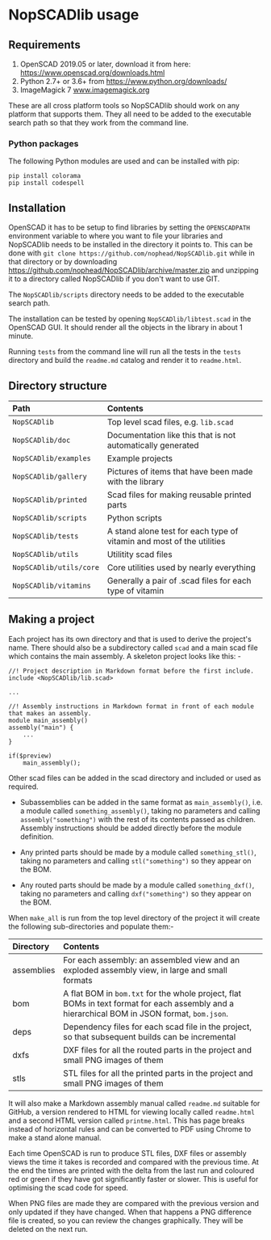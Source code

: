 # NopSCADlib usage

## Requirements
1. OpenSCAD 2019.05 or later, download it from here: https://www.openscad.org/downloads.html
1. Python 2.7+ or 3.6+ from https://www.python.org/downloads/
1. ImageMagick 7 www.imagemagick.org

These are all cross platform tools so NopSCADlib should work on any platform that supports them.
They all need to be added to the executable search path so that they work from the command line.

### Python packages

The following Python modules are used and can be installed with pip:

```
pip install colorama
pip install codespell
```

## Installation

OpenSCAD it has to be setup to find libraries by setting the ```OPENSCADPATH``` environment variable to where you want to file your libraries and NopSCADlib needs to be installed
in the directory it points to. This can be done with ```git clone https://github.com/nophead/NopSCADlib.git``` while in that directory or by downloading
https://github.com/nophead/NopSCADlib/archive/master.zip and unzipping it to a directory called NopSCADlib if you don't want to use GIT.

The ```NopSCADlib/scripts``` directory needs to be added to the executable search path.

The installation can be tested by opening ```NopSCADlib/libtest.scad``` in the OpenSCAD GUI. It should render all the objects in the library in about 1 minute.

Running ```tests``` from the command line will run all the tests in the ```tests``` directory and build the ```readme.md``` catalog and render it to ```readme.html```.

## Directory structure

| Path | Contents |
|:-----|:------|
| ```NopSCADlib``` | Top level scad files, e.g. ```lib.scad``` |
| ```NopSCADlib/doc``` | Documentation like this that is not automatically generated |
| ```NopSCADlib/examples``` | Example projects |
| ```NopSCADlib/gallery``` | Pictures of items that have been made with the library |
| ```NopSCADlib/printed``` | Scad files for making reusable printed parts |
| ```NopSCADlib/scripts``` | Python scripts |
| ```NopSCADlib/tests``` | A stand alone test for each type of vitamin and most of the utilities |
| ```NopSCADlib/utils```   | Utilitity scad files |
| ```NopSCADlib/utils/core``` | Core utilities used by nearly everything |
| ```NopSCADlib/vitamins``` | Generally a pair of .scad files for each type of vitamin |


## Making a project

Each project has its own directory and that is used to derive the project's name. There should also be a subdirectory called ```scad``` and a main scad file which contains the main
 assembly.
A skeleton project looks like this: -


```
//! Project description in Markdown format before the first include.
include <NopSCADlib/lib.scad>

...

//! Assembly instructions in Markdown format in front of each module that makes an assembly.
module main_assembly()
assembly("main") {
    ...
}

if($preview)
    main_assembly();

```

Other scad files can be added in the scad directory and included or used as required.

* Subassemblies can be added in the same format as ```main_assembly()```, i.e. a module called ```something_assembly()```, taking no parameters and calling ```assembly("something")``` with
the rest of its contents passed as children. Assembly instructions should be added directly before the module definition.

* Any printed parts should be made by a module called ```something_stl()```, taking no parameters and calling ```stl("something")``` so they appear on the BOM.

* Any routed parts should be made by a module called ```something_dxf()```, taking no parameters and calling ```dxf("something")``` so they appear on the BOM.

When ```make_all``` is run from the top level directory of the project it will create the following sub-directories and populate them:-

| Directory | Contents |
|:----------|:---------|
| assemblies | For each assembly: an assembled view and an exploded assembly view, in large and small formats |
| bom | A flat BOM in ```bom.txt``` for the whole project, flat BOMs in text format for each assembly and a hierarchical BOM in JSON format, ```bom.json```.|
| deps | Dependency files for each scad file in the project, so that subsequent builds can be incremental |
| dxfs | DXF files for all the routed parts in the project and small PNG images of them |
| stls | STL files for all the printed parts in the project and small PNG images of them |

It will also make a Markdown assembly manual called ```readme.md``` suitable for GitHub, a version rendered to HTML for viewing locally called ```readme.html``` and a second
HTML version called ```printme.html```. This has page breaks instead of horizontal rules and can be converted to PDF using Chrome to make a stand alone manual.

Each time OpenSCAD is run to produce STL files, DXF files or assembly views the time it takes is recorded and compared with the previous time. At the end the times are printed with the delta
 from the last run and coloured red or green if they have got significantly faster or slower. This is useful for optimising the scad code for speed.

When PNG files are made they are compared with the previous version and only updated if they have changed. When that happens a PNG difference file is created, so you can
review the changes graphically. They will be deleted on the next run.
